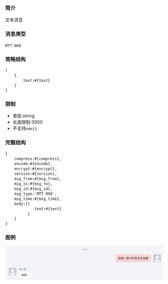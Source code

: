 ### 简介

文本消息

### 消息类型
`MTT-000`

### 简略结构
```
[
    {
        text:#{text}
    }
]
```
### 限制

- 类型:string
- 长度限制:3000
- 不支持`emoji`

### 完整结构
```
{
    compress:#{compress},
    encode:#{encode},
    encrypt:#{encrypt},
    version:#{version},
    msg_from:#{msg_from},
    msg_to:#{msg_to},
    msg_id:#{msg_id},
    msg_type:'MTT-000',
    msg_time:#{msg_time},
    body:[{
             text:#{text}
          }
    ]
}
```

### 图例

![Alt text][demo]

[demo]:https://github.com/GepengCn/tlim/blob/dev/images/MTT_000.png?raw=true
